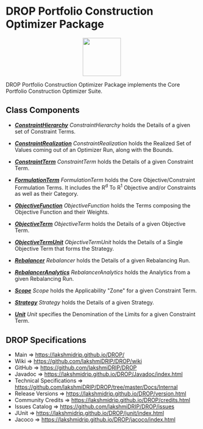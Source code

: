 # DROP Portfolio Construction Optimizer Package

<p align="center"><img src="https://github.com/lakshmiDRIP/DROP/blob/master/DRIP_Logo.gif?raw=true" width="100"></p>

DROP Portfolio Construction Optimizer Package implements the Core Portfolio Construction Optimizer Suite.


## Class Components

 * [***ConstraintHierarchy***](https://github.com/lakshmiDRIP/DROP/tree/master/src/main/java/org/drip/portfolioconstruction/optimizer/ConstraintHierarchy.java)
 <i>ConstraintHierarchy</i> holds the Details of a given set of Constraint Terms.

 * [***ConstraintRealization***](https://github.com/lakshmiDRIP/DROP/tree/master/src/main/java/org/drip/portfolioconstruction/optimizer/ConstraintRealization.java)
 <i>ConstraintRealization</i> holds the Realized Set of Values coming out of an Optimizer Run, along with the
 Bounds.

 * [***ConstraintTerm***](https://github.com/lakshmiDRIP/DROP/tree/master/src/main/java/org/drip/portfolioconstruction/optimizer/ConstraintTerm.java)
 <i>ConstraintTerm</i> holds the Details of a given Constraint Term.

 * [***FormulationTerm***](https://github.com/lakshmiDRIP/DROP/tree/master/src/main/java/org/drip/portfolioconstruction/optimizer/FormulationTerm.java)
 <i>FormulationTerm</i> holds the Core Objective/Constraint Formulation Terms. It includes the R<sup>d</sup>
 To R<sup>1</sup> Objective and/or Constraints as well as their Category.

 * [***ObjectiveFunction***](https://github.com/lakshmiDRIP/DROP/tree/master/src/main/java/org/drip/portfolioconstruction/optimizer/ObjectiveFunction.java)
 <i>ObjectiveFunction</i> holds the Terms composing the Objective Function and their Weights.

 * [***ObjectiveTerm***](https://github.com/lakshmiDRIP/DROP/tree/master/src/main/java/org/drip/portfolioconstruction/optimizer/ObjectiveTerm.java)
 <i>ObjectiveTerm</i> holds the Details of a given Objective Term.

 * [***ObjectiveTermUnit***](https://github.com/lakshmiDRIP/DROP/tree/master/src/main/java/org/drip/portfolioconstruction/optimizer/ObjectiveTermUnit.java)
 <i>ObjectiveTermUnit</i> holds the Details of a Single Objective Term that forms the Strategy.

 * [***Rebalancer***](https://github.com/lakshmiDRIP/DROP/tree/master/src/main/java/org/drip/portfolioconstruction/optimizer/Rebalancer.java)
 <i>Rebalancer</i> holds the Details of a given Rebalancing Run.

 * [***RebalancerAnalytics***](https://github.com/lakshmiDRIP/DROP/tree/master/src/main/java/org/drip/portfolioconstruction/optimizer/RebalancerAnalytics.java)
 <i>RebalancerAnalytics</i> holds the Analytics from a given Rebalancing Run.

 * [***Scope***](https://github.com/lakshmiDRIP/DROP/tree/master/src/main/java/org/drip/portfolioconstruction/optimizer/Scope.java)
 <i>Scope</i> holds the Applicability "Zone" for a given Constraint Term.

 * [***Strategy***](https://github.com/lakshmiDRIP/DROP/tree/master/src/main/java/org/drip/portfolioconstruction/optimizer/Strategy.java)
 <i>Strategy</i> holds the Details of a given Strategy.

 * [***Unit***](https://github.com/lakshmiDRIP/DROP/tree/master/src/main/java/org/drip/portfolioconstruction/optimizer/Unit.java)
 <i>Unit</i> specifies the Denomination of the Limits for a given Constraint Term.


## DROP Specifications

 * Main                     => https://lakshmidrip.github.io/DROP/
 * Wiki                     => https://github.com/lakshmiDRIP/DROP/wiki
 * GitHub                   => https://github.com/lakshmiDRIP/DROP
 * Javadoc                  => https://lakshmidrip.github.io/DROP/Javadoc/index.html
 * Technical Specifications => https://github.com/lakshmiDRIP/DROP/tree/master/Docs/Internal
 * Release Versions         => https://lakshmidrip.github.io/DROP/version.html
 * Community Credits        => https://lakshmidrip.github.io/DROP/credits.html
 * Issues Catalog           => https://github.com/lakshmiDRIP/DROP/issues
 * JUnit                    => https://lakshmidrip.github.io/DROP/junit/index.html
 * Jacoco                   => https://lakshmidrip.github.io/DROP/jacoco/index.html
